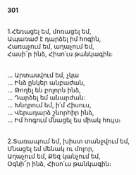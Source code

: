 **301**

\
1.Հեռացել եմ, մոռացել եմ,\
Ապառաժ է դարձել իմ հոգին,\
Հառաչում եմ, աղաչում եմ,\
Հասի՜ր ինձ, Հիսո՛ւս թանկագին։

\
 ... Արտասվում եմ, չկա\
 ... Ինձ ընկեր անբաժան,\
 ... Թողել են բոլորն ինձ,\
 ... Դարձել եմ անարժան:\
 ... Խնդրում եմ, ի՛մ Հիսուս,\
 ... Վերադարձ շնորհիր ինձ,\
 ... Իմ հոգում մնացել ես միակ հույս։

\
2.Տառապում եմ, խիստ տանջվում եմ,\
Մնացել եմ մենակ ու մոլոր,\
Աղաչում եմ, Քեզ կանչում եմ,\
Օգնի՜ր ինձ, Հիսո՛ւս թանկագին։
